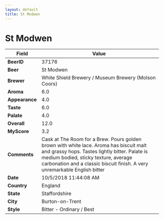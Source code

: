 ```yaml
---
layout: default
title: St Modwen
---
```


# St Modwen

| Field         | Value     |
|---------------|-----------|
| **BeerID** | 37176 |
| **Beer** | St Modwen |
| **Brewer** | White Shield Brewery / Museum Brewery (Molson Coors) |
| **Aroma** | 6.0 |
| **Appearance** | 4.0 |
| **Taste** | 6.0 |
| **Palate** | 4.0 |
| **Overall** | 12.0 |
| **MyScore** | 3.2 |
| **Comments** | Cask at The Room for a Brew. Pours golden brown with white lace. Aroma has biscuit malt and grassy hops. Tastes lightly bitter. Palate is medium bodied, sticky texture, average carbonation and a classic biscuit finish. A very unremarkable English bitter  |
| **Date** | 10/5/2018 11:44:08 AM |
| **Country** | England |
| **State** | Staffordshire |
| **City** | Burton-on-Trent |
| **Style** | Bitter - Ordinary / Best |
